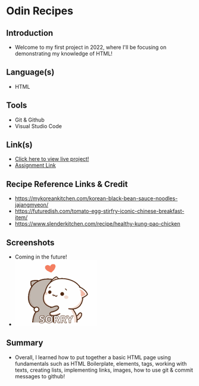 # Odin Recipes
## Introduction
- Welcome to my first project in 2022, where I'll be focusing on demonstrating my knowledge of HTML!

## Language(s)
- HTML

## Tools
- Git & Github
- Visual Studio Code 

## Link(s)
- [Click here to view live project!](https://a1sushi.github.io/odin-recipes/)
- [Assignment Link](https://www.theodinproject.com/lessons/foundations-recipes) 

## Recipe Reference Links & Credit 
- https://mykoreankitchen.com/korean-black-bean-sauce-noodles-jajangmyeon/
- https://futuredish.com/tomato-egg-stirfry-iconic-chinese-breakfast-item/
- https://www.slenderkitchen.com/recipe/healthy-kung-pao-chicken 

## Screenshots 
- Coming in the future!
- ![](/gifs/Sorry-GIF.gif)

## Summary 
- Overall, I learned how to put together a basic HTML page using fundamentals such as HTML Boilerplate, elements, tags, working with texts, creating lists, implementing links, images, how to use git & commit messages to github! 
